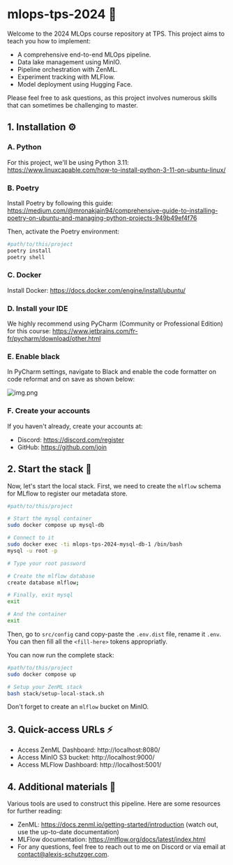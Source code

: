 # mlops-tps-2024 💪

Welcome to the 2024 MLOps course repository at TPS. This project aims to teach you how to implement:

- A comprehensive end-to-end MLOps pipeline.
- Data lake management using MinIO.
- Pipeline orchestration with ZenML.
- Experiment tracking with MLFlow.
- Model deployment using Hugging Face.

Please feel free to ask questions, as this project involves numerous skills that can sometimes be challenging to master.

## 1. Installation ⚙️

### A. Python

For this project, we'll be using Python 3.11: https://www.linuxcapable.com/how-to-install-python-3-11-on-ubuntu-linux/

### B. Poetry

Install Poetry by following this guide: https://medium.com/@mronakjain94/comprehensive-guide-to-installing-poetry-on-ubuntu-and-managing-python-projects-949b49ef4f76

Then, activate the Poetry environment:

```bash
#path/to/this/project
poetry install
poetry shell
```

### C. Docker

Install Docker: https://docs.docker.com/engine/install/ubuntu/

### D. Install your IDE

We highly recommend using PyCharm (Community or Professional Edition) for this course: https://www.jetbrains.com/fr-fr/pycharm/download/other.html

### E. Enable black

In PyCharm settings, navigate to Black and enable the code formatter on code reformat and on save as shown below:

![img.png](images/black.png)

### F. Create your accounts

If you haven't already, create your accounts at:

- Discord: https://discord.com/register
- GitHub: https://github.com/join

## 2. Start the stack 🚀

Now, let's start the local stack. First, we need to create the `mlflow` schema for MLflow to register our metadata store.

```bash
#path/to/this/project

# Start the mysql container
sudo docker compose up mysql-db

# Connect to it
sudo docker exec -ti mlops-tps-2024-mysql-db-1 /bin/bash
mysql -u root -p

# Type your root password

# Create the mlflow database
create database mlflow;

# Finally, exit mysql
exit

# And the container
exit
```

Then, go to `src/config` cand copy-paste the `.env.dist` file, rename it `.env`. You can then fill all the `<fill-here>` tokens appropriatly.

You can now run the complete stack:

```bash
#path/to/this/project
sudo docker compose up

# Setup your ZenML stack
bash stack/setup-local-stack.sh
```

Don't forget to create an `mlflow` bucket on MinIO.

## 3. Quick-access URLs ⚡

- Access ZenML Dashboard: http://localhost:8080/
- Access MinIO S3 bucket: http://localhost:9000/
- Access MLFlow Dashboard: http://localhost:5001/

## 4. Additional materials 📖

Various tools are used to construct this pipeline. Here are some resources for further reading:

- ZenML: https://docs.zenml.io/getting-started/introduction (watch out, use the up-to-date documentation)
- MLFlow documentation: https://mlflow.org/docs/latest/index.html
- For any questions, feel free to reach out to me on Discord or via email at [contact@alexis-schutzger.com](mailto:contact@alexis-schutzger.com).
